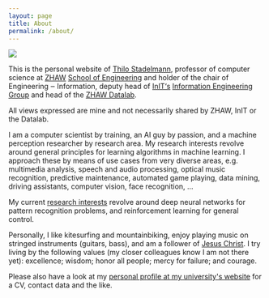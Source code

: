 ```yaml
---
layout: page
title: About
permalink: /about/
---
```



[<img src="http://stdm.github.io/images/thilo_sds2015.jpg"/>](http://stdm.github.io/images/thilo_sds2015.jpg)

This is the personal website of [Thilo Stadelmann](http://www.zhaw.ch/=stdm), professor of computer science at [ZHAW](https://www.zhaw.ch/en/university/) [School of Engineering](https://www.zhaw.ch/en/engineering/) and holder of the chair of Engineering ‒ Information, deputy head of [InIT‘s](https://www.zhaw.ch/en/engineering/institutes-centres/init/) [Information Engineering Group](https://www.zhaw.ch/de/engineering/institute-zentren/init/information-engineering/) and head of the [ZHAW Datalab](www.zhaw.ch/datalab).

All views expressed are mine and not necessarily shared by ZHAW, InIT or the Datalab.

I am a computer scientist by training, an AI guy by passion, and a machine perception researcher by research area. My research interests revolve around general principles for learning algorithms in machine learning. I approach these by means of use cases from very diverse areas, e.g. multimedia analysis, speech and audio processing, optical music recognition, predictive maintenance, automated game playing, data mining, driving assistants, computer vision, face recognition, ...

My current [research interests](https://stdm.github.io/research/) revolve around deep neural networks for pattern recognition problems, and reinforcement learning for general control.

Personally, I like kitesurfing and mountainbiking, enjoy playing music on stringed instruments (guitars, bass), and am a follower of [Jesus Christ](https://odb.org/). I try living by the following values (my closer colleagues know I am not there yet): excellence; wisdom; honor all people; mercy for failure; and courage.

Please also have a look at my [personal profile at my university's website](http://www.zhaw.ch/=stdm) for a CV, contact data and the like.
